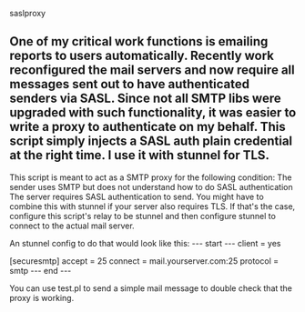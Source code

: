 saslproxy

One of my critical work functions is emailing reports to users automatically. Recently work reconfigured the mail servers and now require all messages sent out to have authenticated senders via SASL. Since not all SMTP libs were upgraded with such functionality, it was easier to write a proxy to authenticate on my behalf. This script simply injects a SASL auth plain credential at the right time. I use it with stunnel for TLS.
--
This script is meant to act as a SMTP proxy for the following condition:
       The sender uses SMTP but does not understand how to do SASL authentication
       The server requires SASL authentication to send.
 You might have to combine this with stunnel if your server also requires TLS.
 If that's the case, configure this script's relay to be stunnel and then configure stunnel
 to connect to the actual mail server.
 
 An stunnel config to do that would look like this:
 --- start ---
 client = yes

 [securesmtp]
 accept  = 25
 connect = mail.yourserver.com:25
 protocol = smtp
 --- end ---

You can use test.pl to send a simple mail message to double check that
 the proxy is working.
